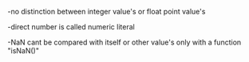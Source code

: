 -no distinction between integer value's or float point value's

-direct number is called numeric literal

-NaN cant be compared with itself or other value's only with a function "isNaN()"
